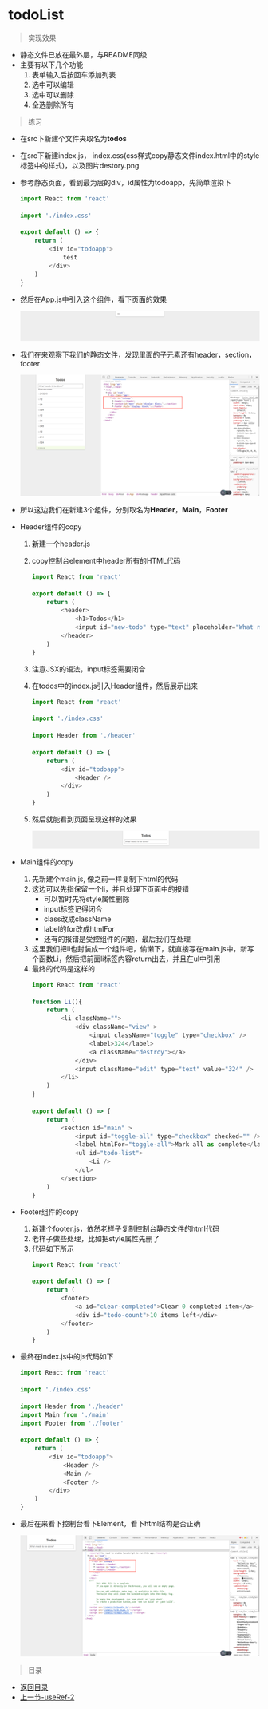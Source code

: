 # todoList

> 实现效果

* 静态文件已放在最外层，与README同级
* 主要有以下几个功能
    1. 表单输入后按回车添加列表
    2. 选中可以编辑
    3. 选中可以删除
    4. 全选删除所有

> 练习

* 在src下新建个文件夹取名为**todos**
* 在src下新建index.js， index.css(css样式copy静态文件index.html中的style标签中的样式)，以及图片destory.png
* 参考静态页面，看到最为层的div，id属性为todoapp，先简单渲染下
    ```js
    import React from 'react'

    import './index.css'

    export default () => {
        return (
            <div id="todoapp">
                test
            </div>
        )
    }    
    ```
* 然后在App.js中引入这个组件，看下页面的效果 

    ![](./images/初次调试.jpg)

* 我们在来观察下我们的静态文件，发现里面的子元素还有header，section，footer

    ![](./images/在来看下我们的静态文件.jpg)

* 所以这边我们在新建3个组件，分别取名为**Header**，**Main**，**Footer**

* Header组件的copy
    1. 新建一个header.js
    2. copy控制台element中header所有的HTML代码
        ```js
        import React from 'react'

        export default () => {
            return (
                <header>
                    <h1>Todos</h1>
                    <input id="new-todo" type="text" placeholder="What needs to be done?" value="" />
                </header>
            )
        }               
        ```
    3. 注意JSX的语法，input标签需要闭合    
    4. 在todos中的index.js引入Header组件，然后展示出来
        ```js
        import React from 'react'

        import './index.css'

        import Header from './header'

        export default () => {
            return (
                <div id="todoapp">
                    <Header />
                </div>
            )
        }        
        ```  
    5. 然后就能看到页面呈现这样的效果  

        ![](./images/加入header后.jpg)   

* Main组件的copy
    1. 先新建个main.js, 像之前一样复制下html的代码
    2. 这边可以先指保留一个li，并且处理下页面中的报错
        * 可以暂时先将style属性删除  
        * input标签记得闭合  
        * class改成className
        * label的for改成htmlFor  
        * 还有的报错是受控组件的问题，最后我们在处理
    3. 这里我们把li也封装成一个组件吧，偷懒下，就直接写在main.js中，新写个函数Li，然后把前面li标签内容return出去，并且在ul中引用
    4. 最终的代码是这样的
        ```js
        import React from 'react'

        function Li(){
            return (
                <li className="">
                    <div className="view" >
                        <input className="toggle" type="checkbox" />
                        <label>324</label>
                        <a className="destroy"></a>
                    </div>
                    <input className="edit" type="text" value="324" />
                </li>        
            )
        }

        export default () => {
            return (
                <section id="main" >
                    <input id="toggle-all" type="checkbox" checked="" />
                    <label htmlFor="toggle-all">Mark all as complete</label>
                    <ul id="todo-list">
                        <Li />
                    </ul>
                </section>
            )
        }        
        ``` 
* Footer组件的copy
    1. 新建个footer.js，依然老样子复制控制台静态文件的html代码 
    2. 老样子做些处理，比如把style属性先删了
    3. 代码如下所示
        ```js
        import React from 'react'

        export default () => {
            return (
                <footer>
                    <a id="clear-completed">Clear 0 completed item</a>
                    <div id="todo-count">10 items left</div>
                </footer>
            )
        }        
        ```  
* 最终在index.js中的js代码如下
    ```js
    import React from 'react'

    import './index.css'

    import Header from './header'
    import Main from './main'
    import Footer from './footer'

    export default () => {
        return (
            <div id="todoapp">
                <Header />
                <Main />
                <Footer />
            </div>
        )
    }    
    ``` 

* 最后在来看下控制台看下Element，看下html结构是否正确  

    ![](./images/看下html结构.jpg)


> 目录

* [返回目录](../../README.md)
* [上一节-useRef-2](../day-06/useRef-2.md)